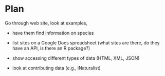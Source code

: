 # Plan

Go through web site, look at examples,

- have them find information on species

- list sites on a Google Docs spreadsheet (what sites are there, do they have an API, is there an R package?)

- show accessing different types of data (HTML, XML, JSON)

- look at contributing data (e.g., iNaturalist)





